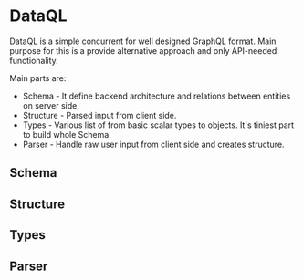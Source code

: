 # DataQL

DataQL is a simple concurrent for well designed GraphQL format. Main purpose for this is a provide alternative approach 
and only API-needed functionality.

Main parts are:

- Schema - It define backend architecture and relations between entities on server side.
- Structure - Parsed input from client side.
- Types - Various list of from basic scalar types to objects. It's tiniest part to build whole Schema.
- Parser - Handle raw user input from client side and creates structure.

## Schema

## Structure

## Types

## Parser

